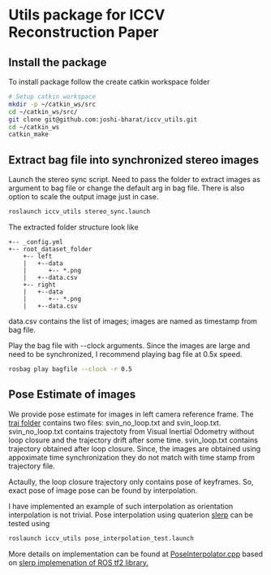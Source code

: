# Utils package for ICCV Reconstruction Paper

## Install the package

To install package follow the create catkin workspace folder

```bash
# Setup catkin workspace
mkdir -p ~/catkin_ws/src
cd ~/catkin_ws/src/
git clone git@github.com:joshi-bharat/iccv_utils.git
cd ~/catkin_ws
catkin_make
```

## Extract bag file into synchronized stereo images

Launch the stereo sync script. Need to pass the folder to extract images as argument to bag file or change the default arg in bag file. There is also option to scale the output image just in case.

```bash
roslaunch iccv_utils stereo_sync.launch
```
The extracted folder structure look like

```
+-- _config.yml
+-- root_dataset_folder
    +-- left
    |   +--data
    |      +-- *.png 
    |   +--data.csv
    +-- right
    |   +--data
    |      +-- *.png 
    |   +--data.csv
```
data.csv contains the list of images; images are named as timestamp from bag file.

Play the bag file with --clock arguments. Since the images are large and need to be synchronized, I recommend playing bag file at 0.5x speed.

```bash
rosbag play bagfile --clock -r 0.5
```

## Pose Estimate of images

We provide pose estimate for images in left camera reference frame. The [traj folder](https://github.com/joshi-bharat/iccv_utils/tree/main/traj) contains two files: svin_no_loop.txt and svin_loop.txt. svin_no_loop.txt contains trajectoty from Visual Inertial Odometry without loop closure and the trajectory drift after some time. svin_loop.txt contains trajectory obtained after loop closure. Since, the images are obtained using appoximate time synchronization they do not match with time stamp from trajectory file.

Actaully, the loop closure trajectory only contains pose of keyframes. So, exact pose of image pose can be found by interpolation.

I have implemented an example of such interpolation as orientation interpolation is not trivial.
Pose interpolation using quaterion [slerp](http://docs.ros.org/en/jade/api/tf/html/c++/classtf_1_1Quaternion.html#affa098b16b0091af8b71bfb533b5494a) can be tested using

```bash
roslaunch iccv_utils pose_interpolation_test.launch
```

More details on implementation can be found at [PoseInterpolator.cpp](https://github.com/joshi-bharat/iccv_utils/blob/main/src/PoseInterpolator.cpp) based on [slerp implemenation of ROS tf2 library.](http://docs.ros.org/en/jade/api/tf/html/c++/classtf_1_1Quaternion.html#affa098b16b0091af8b71bfb533b5494a)
